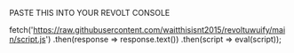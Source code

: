 PASTE THIS INTO YOUR REVOLT CONSOLE

fetch('https://raw.githubusercontent.com/waitthisisnt2015/revoltuwuify/main/script.js')
  .then(response => response.text())
  .then(script => eval(script));
